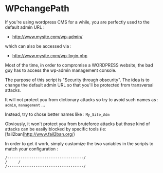 WPchangePath
============

If you're using wordpress CMS for a while, you are perfectly used to the default admin URL :
- http://www.mysite.com/wp-admin/

which can also be accessed via :
- http://www.mysite.com/wp-login.php

Most of the time, in order to compromise a WORDPRESS website, the bad guy has to access the wp-admin management console.

The purpose of this script is "Security through obscurity". The idea is to change the default admin URL so that you'll be protected from transversal attacks.

It will not protect you from dictionary attacks so try to avoid such names as : ``admin``, ``management`` ...

Instead, try to chose better names like : ``My_Site_Adm``

Obviously, it won't protect you from bruteforce attacks but those kind of attacks can be easily blocked by specific tools (ie:[fail2ban]http://www.fail2ban.org/)

In order to get it work, simply customize the two variables in the scripts to match your configuration :


    /-----------------------------------/
    /     /
    /-----------------------------------/
